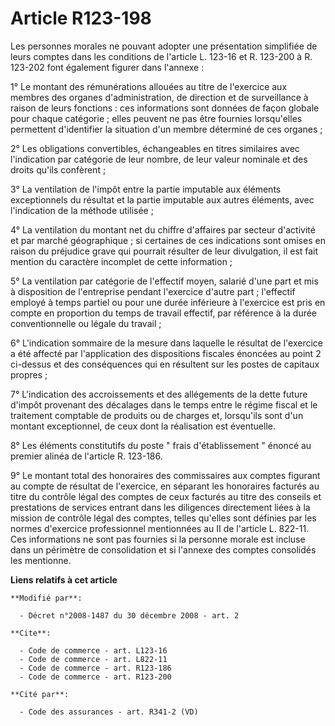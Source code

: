 # Article R123-198

Les personnes morales ne pouvant adopter une présentation simplifiée de leurs comptes dans les conditions de l'article L.
123-16 et R. 123-200 à R. 123-202 font également figurer dans l'annexe : 

1° Le montant des rémunérations allouées au titre de l'exercice aux membres des organes d'administration, de direction et de
surveillance à raison de leurs fonctions : ces informations sont données de façon globale pour chaque catégorie ; elles
peuvent ne pas être fournies lorsqu'elles permettent d'identifier la situation d'un membre déterminé de ces organes ; 

2° Les obligations convertibles, échangeables en titres similaires avec l'indication par catégorie de leur nombre, de leur
valeur nominale et des droits qu'ils confèrent ; 

3° La ventilation de l'impôt entre la partie imputable aux éléments exceptionnels du résultat et la partie imputable aux
autres éléments, avec l'indication de la méthode utilisée ; 

4° La ventilation du montant net du chiffre d'affaires par secteur d'activité et par marché géographique ; si certaines de
ces indications sont omises en raison du préjudice grave qui pourrait résulter de leur divulgation, il est fait mention du
caractère incomplet de cette information ; 

5° La ventilation par catégorie de l'effectif moyen, salarié d'une part et mis à disposition de l'entreprise pendant
l'exercice d'autre part ; l'effectif employé à temps partiel ou pour une durée inférieure à l'exercice est pris en compte en
proportion du temps de travail effectif, par référence à la durée conventionnelle ou légale du travail ; 

6° L'indication sommaire de la mesure dans laquelle le résultat de l'exercice a été affecté par l'application des
dispositions fiscales énoncées au point 2 ci-dessus et des conséquences qui en résultent sur les postes de capitaux
propres ; 

7° L'indication des accroissements et des allégements de la dette future d'impôt provenant des décalages dans le temps entre
le régime fiscal et le traitement comptable de produits ou de charges et, lorsqu'ils sont d'un montant exceptionnel, de ceux
dont la réalisation est éventuelle. 

8° Les éléments constitutifs du poste " frais d'établissement " énoncé au premier alinéa de l'article R. 123-186. 

9° Le montant total des honoraires des commissaires aux comptes figurant au compte de résultat de l'exercice, en séparant les
honoraires facturés au titre du contrôle légal des comptes de ceux facturés au titre des conseils et prestations de services
entrant dans les diligences directement liées à la mission de contrôle légal des comptes, telles qu'elles sont définies par
les normes d'exercice professionnel mentionnées au II de l'article L. 822-11. Ces informations ne sont pas fournies si la
personne morale est incluse dans un périmètre de consolidation et si l'annexe des comptes consolidés les mentionne.

**Liens relatifs à cet article**

	**Modifié par**:

	  - Décret n°2008-1487 du 30 décembre 2008 - art. 2

	**Cite**:

	  - Code de commerce - art. L123-16
	  - Code de commerce - art. L822-11
	  - Code de commerce - art. R123-186
	  - Code de commerce - art. R123-200

	**Cité par**:

	  - Code des assurances - art. R341-2 (VD)
